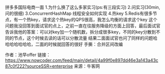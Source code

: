 拼多多国际电商一面
  1.为什么换了这么多家实习(ps:有三段实习)
  2.问实习(30min,问的很细)
  3.ConcurrentHashMap 线程安全如何实现
  4.热key
  5.Redis有很多节点，有一个热key，请求这个热key的QPS很高，我怎么均衡的请求这个key
  这个问题我没回答到面试官的点上，之前一直在往服务降级的方面上回答，最后面试官告诉我他的答案：可以对key加一个随机数，拆分成很多key，不同的key分散到不同的节点，这个时候去读的话可以分散流量
  结果二面面试官也问了同样的问题哈哈哈哈哈哈哈，二面的时候就回答的很好
  手撕：合并区间改编

作者：池早offer
链接：https://www.nowcoder.com/feed/main/detail/4a99f0e897dd46e3a143a43c87c0f222?sourceSSR=enterprise
来源：牛客网



